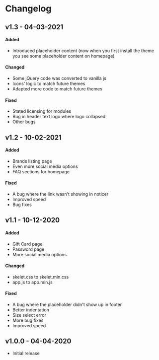 # Changelog

## v1.3 - 04-03-2021
#### Added
- Introduced placeholder content (now when you first install the theme you see some placeholder content on homepage)


#### Changed
- Some jQuery code was converted to vanilla js
- Icons' logic to match future themes
- Adapted more code to match future themes


#### Fixed
- Stated licensing for modules
- Bug in header text logo where logo collapsed
- Other bugs


## v1.2 - 10-02-2021
#### Added
- Brands listing page
- Even more social media options
- FAQ sections for homepage


#### Fixed
- A bug where the link wasn't showing in noticer
- Improved speed
- Bug fixes


## v1.1 - 10-12-2020
#### Added
- Gift Card page
- Password page
- More social media options


#### Changed
- skelet.css to skelet.min.css
- app.js to app.min.js


#### Fixed
- A bug where the placeholder didn't show up in footer
- Better indentation
- Size select error
- More bug fixes
- Improved speed


## v1.0.0 - 04-04-2020
- Initial release
